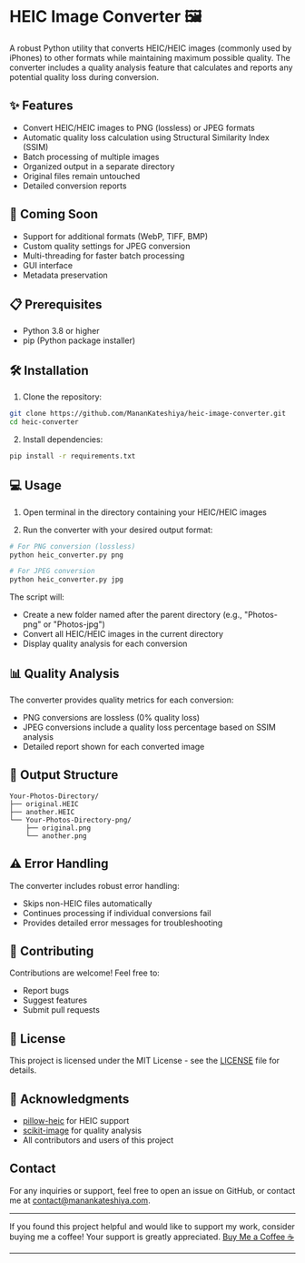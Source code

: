 # HEIC Image Converter 🖼️

A robust Python utility that converts HEIC/HEIC images (commonly used by iPhones) to other formats while maintaining maximum possible quality. The converter includes a quality analysis feature that calculates and reports any potential quality loss during conversion.

## ✨ Features

- Convert HEIC/HEIC images to PNG (lossless) or JPEG formats
- Automatic quality loss calculation using Structural Similarity Index (SSIM)
- Batch processing of multiple images
- Organized output in a separate directory
- Original files remain untouched
- Detailed conversion reports

## 🚀 Coming Soon

- Support for additional formats (WebP, TIFF, BMP)
- Custom quality settings for JPEG conversion
- Multi-threading for faster batch processing
- GUI interface
- Metadata preservation

## 📋 Prerequisites

- Python 3.8 or higher
- pip (Python package installer)

## 🛠️ Installation

1. Clone the repository:
```bash
git clone https://github.com/MananKateshiya/heic-image-converter.git
cd heic-converter
```

2. Install dependencies:
```bash
pip install -r requirements.txt
```

## 💻 Usage

1. Open terminal in the directory containing your HEIC/HEIC images

2. Run the converter with your desired output format:
```bash
# For PNG conversion (lossless)
python heic_converter.py png

# For JPEG conversion
python heic_converter.py jpg
```

The script will:
- Create a new folder named after the parent directory (e.g., "Photos-png" or "Photos-jpg")
- Convert all HEIC/HEIC images in the current directory
- Display quality analysis for each conversion

## 📊 Quality Analysis

The converter provides quality metrics for each conversion:
- PNG conversions are lossless (0% quality loss)
- JPEG conversions include a quality loss percentage based on SSIM analysis
- Detailed report shown for each converted image

## 📁 Output Structure

```
Your-Photos-Directory/
├── original.HEIC
├── another.HEIC
└── Your-Photos-Directory-png/
    ├── original.png
    └── another.png
```

## ⚠️ Error Handling

The converter includes robust error handling:
- Skips non-HEIC files automatically
- Continues processing if individual conversions fail
- Provides detailed error messages for troubleshooting

## 🤝 Contributing

Contributions are welcome! Feel free to:
- Report bugs
- Suggest features
- Submit pull requests

## 📄 License

This project is licensed under the MIT License - see the [LICENSE](LICENSE) file for details.

## 🙏 Acknowledgments

- [pillow-heic](https://github.com/bigcat88/pillow_heic) for HEIC support
- [scikit-image](https://scikit-image.org/) for quality analysis
- All contributors and users of this project

## Contact

For any inquiries or support, feel free to open an issue on GitHub, or contact me at [contact@manankateshiya.com](mailto:contact@manankateshiya.com).

---

If you found this project helpful and would like to support my work, consider buying me a coffee! Your support is greatly appreciated.  [Buy Me a Coffee ☕](https://buymeacoffee.com/manankateshiya)

---

